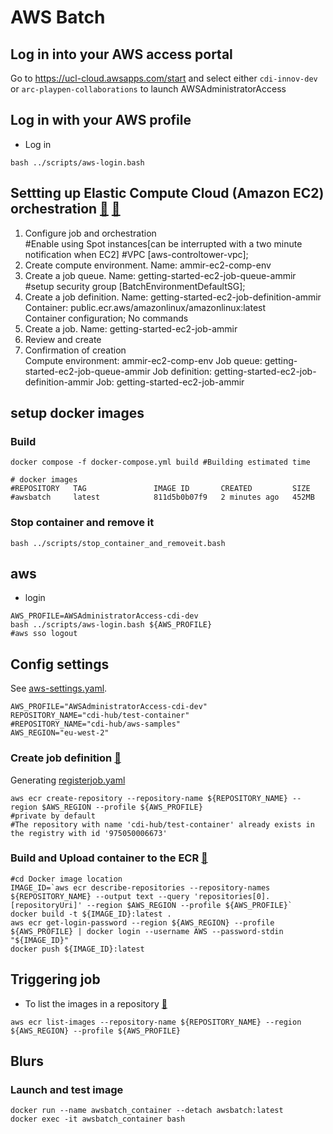 # AWS Batch

## Log in into your AWS access portal
Go to https://ucl-cloud.awsapps.com/start and select either `cdi-innov-dev` or `arc-playpen-collaborations` to launch AWSAdministratorAccess

## Log in with your AWS profile
* Log in
```
bash ../scripts/aws-login.bash 
```

## Settting up Elastic Compute Cloud (Amazon EC2) orchestration [:link:](https://docs.aws.amazon.com/batch/latest/userguide/getting-started-ec2.html) [:link:](https://eu-west-2.console.aws.amazon.com/batch/home?region=eu-west-2#wizard)
1. Configure job and orchestration   
    #Enable using Spot instances[can be interrupted with a two minute notification when EC2]
    #VPC [aws-controltower-vpc]; 
2. Create compute environment. Name: ammir-ec2-comp-env   
3. Create a job queue. Name:  getting-started-ec2-job-queue-ammir   
    #setup security group [BatchEnvironmentDefaultSG]; 
4. Create a job definition. Name: getting-started-ec2-job-definition-ammir   
    Container: public.ecr.aws/amazonlinux/amazonlinux:latest    
    Container configuration; No commands
5. Create a job. Name: getting-started-ec2-job-ammir    
6. Review and create   
7. Confirmation of creation    
    Compute environment: ammir-ec2-comp-env 
    Job queue: getting-started-ec2-job-queue-ammir 
    Job definition: getting-started-ec2-job-definition-ammir 
    Job: getting-started-ec2-job-ammir 

## setup docker images
### Build
```
docker compose -f docker-compose.yml build #Building estimated time

# docker images
#REPOSITORY   TAG               IMAGE ID       CREATED         SIZE
#awsbatch     latest            811d5b0b07f9   2 minutes ago   452MB
```

### Stop container and remove it
```
bash ../scripts/stop_container_and_removeit.bash
```

## aws
* login
```
AWS_PROFILE=AWSAdministratorAccess-cdi-dev
bash ../scripts/aws-login.bash ${AWS_PROFILE}
#aws sso logout 
```


## Config settings
See [aws-settings.yaml](../configs/aws-settings.yaml).
```
AWS_PROFILE="AWSAdministratorAccess-cdi-dev"
REPOSITORY_NAME="cdi-hub/test-container"
#REPOSITORY_NAME="cdi-hub/aws-samples"
AWS_REGION="eu-west-2"
```

### Create job definition [:link:](https://eu-west-2.console.aws.amazon.com/batch/home?region=eu-west-2#job-definition/ec2/new) 
Generating [registerjob.yaml](configs/registerjob.yaml)
```
aws ecr create-repository --repository-name ${REPOSITORY_NAME} --region $AWS_REGION --profile ${AWS_PROFILE} 
#private by default
#The repository with name 'cdi-hub/test-container' already exists in the registry with id '975050006673'
```

### Build and Upload container to the ECR [:link:](https://docs.aws.amazon.com/AmazonECR/latest/userguide/docker-push-ecr-image.html)
```
#cd Docker image location
IMAGE_ID=`aws ecr describe-repositories --repository-names ${REPOSITORY_NAME} --output text --query 'repositories[0].[repositoryUri]' --region $AWS_REGION --profile ${AWS_PROFILE}` 
docker build -t ${IMAGE_ID}:latest . 
aws ecr get-login-password --region ${AWS_REGION} --profile ${AWS_PROFILE} | docker login --username AWS --password-stdin "${IMAGE_ID}"  
docker push ${IMAGE_ID}:latest 
```

## Triggering job
* To list the images in a repository [:link:](https://docs.aws.amazon.com/cli/latest/reference/ecr/create-repository.html)
```
aws ecr list-images --repository-name ${REPOSITORY_NAME} --region ${AWS_REGION} --profile ${AWS_PROFILE}
```


## Blurs
### Launch and test image
```
docker run --name awsbatch_container --detach awsbatch:latest
docker exec -it awsbatch_container bash
```



